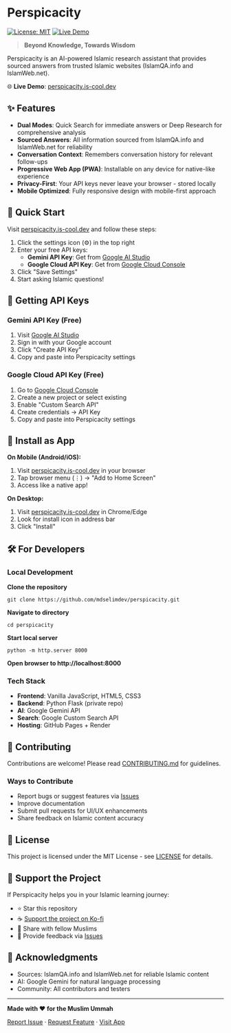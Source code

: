 # Perspicacity

[![License: MIT](https://img.shields.io/badge/License-MIT-yellow.svg)](https://opensource.org/licenses/MIT)
[![Live Demo](https://img.shields.io/badge/demo-online-green.svg)](https://perspicacity.is-cool.dev)

> **Beyond Knowledge, Towards Wisdom**

Perspicacity is an AI-powered Islamic research assistant that provides sourced answers from trusted Islamic websites (IslamQA.info and IslamWeb.net).

🌐 **Live Demo**: [perspicacity.is-cool.dev](https://perspicacity.is-cool.dev)

## ✨ Features

- **Dual Modes**: Quick Search for immediate answers or Deep Research for comprehensive analysis
- **Sourced Answers**: All information sourced from IslamQA.info and IslamWeb.net for reliability
- **Conversation Context**: Remembers conversation history for relevant follow-ups
- **Progressive Web App (PWA)**: Installable on any device for native-like experience
- **Privacy-First**: Your API keys never leave your browser - stored locally
- **Mobile Optimized**: Fully responsive design with mobile-first approach

## 🚀 Quick Start

Visit [perspicacity.is-cool.dev](https://perspicacity.is-cool.dev) and follow these steps:

1. Click the settings icon (⚙️) in the top right
2. Enter your free API keys:
   - **Gemini API Key**: Get from [Google AI Studio](https://aistudio.google.com/app/apikey)
   - **Google Cloud API Key**: Get from [Google Cloud Console](https://console.cloud.google.com/)
3. Click "Save Settings"
4. Start asking Islamic questions!

## 🔑 Getting API Keys

### Gemini API Key (Free)
1. Visit [Google AI Studio](https://aistudio.google.com/app/apikey)
2. Sign in with your Google account
3. Click "Create API Key"
4. Copy and paste into Perspicacity settings

### Google Cloud API Key (Free)
1. Go to [Google Cloud Console](https://console.cloud.google.com/)
2. Create a new project or select existing
3. Enable "Custom Search API"
4. Create credentials → API Key
5. Copy and paste into Perspicacity settings

## 📱 Install as App

**On Mobile (Android/iOS):**
1. Visit [perspicacity.is-cool.dev](https://perspicacity.is-cool.dev) in your browser
2. Tap browser menu (⋮) → "Add to Home Screen"
3. Access like a native app!

**On Desktop:**
1. Visit [perspicacity.is-cool.dev](https://perspicacity.is-cool.dev) in Chrome/Edge
2. Look for install icon in address bar
3. Click "Install"

## 🛠️ For Developers

### Local Development
**Clone the repository**
```
git clone https://github.com/mdselimdev/perspicacity.git
```
**Navigate to directory**
```
cd perspicacity
```
**Start local server**
```
python -m http.server 8000
```
**Open browser to http://localhost:8000**

### Tech Stack
- **Frontend**: Vanilla JavaScript, HTML5, CSS3
- **Backend**: Python Flask (private repo)
- **AI**: Google Gemini API
- **Search**: Google Custom Search API
- **Hosting**: GitHub Pages + Render

## 🤝 Contributing

Contributions are welcome! Please read [CONTRIBUTING.md](CONTRIBUTING.md) for guidelines.

### Ways to Contribute
- Report bugs or suggest features via [Issues](https://github.com/mdselimdev/perspicacity/issues)
- Improve documentation
- Submit pull requests for UI/UX enhancements
- Share feedback on Islamic content accuracy

## 📄 License

This project is licensed under the MIT License - see [LICENSE](LICENSE.txt) for details.

## 🌟 Support the Project

If Perspicacity helps you in your Islamic learning journey:
- ⭐ Star this repository
- ☕ [Support the project on Ko-fi](https://ko-fi.com/perspicacity)
- 🔄 Share with fellow Muslims
- 📢 Provide feedback via [Issues](https://github.com/mdselimdev/perspicacity/issues)

## 🙏 Acknowledgments

- Sources: IslamQA.info and IslamWeb.net for reliable Islamic content
- AI: Google Gemini for natural language processing
- Community: All contributors and testers

---

**Made with ❤️ for the Muslim Ummah**

[Report Issue](https://github.com/mdselimdev/perspicacity/issues) · [Request Feature](https://github.com/mdselimdev/perspicacity/issues) · [Visit App](https://perspicacity.is-cool.dev)
